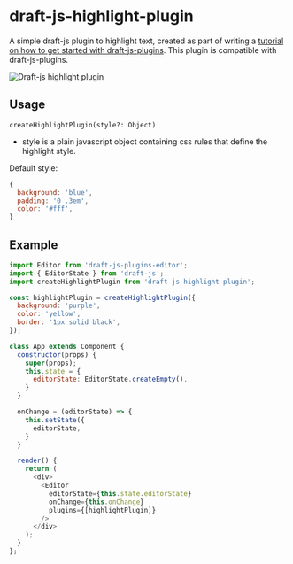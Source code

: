 # draft-js-highlight-plugin

A simple draft-js plugin to highlight text, created as part of writing a [tutorial on how to get started with draft-js-plugins](reactrocket.com/post/getting-started-with-draft-js-plugins/). This plugin is compatible with draft-js-plugins.

![Draft-js highlight plugin](/getting-started-with-draft-js-plugins/blob/master/src/highlightPlugin/draft-js-plugins-purple-highlight.gif)


## Usage

`createHighlightPlugin(style?: Object)`
- style is a plain javascript object containing css rules that define the highlight style.

Default style:
```js
{
  background: 'blue',
  padding: '0 .3em',
  color: '#fff',
}
```

## Example

```js
import Editor from 'draft-js-plugins-editor';
import { EditorState } from 'draft-js';
import createHighlightPlugin from 'draft-js-highlight-plugin';

const highlightPlugin = createHighlightPlugin({
  background: 'purple',
  color: 'yellow',
  border: '1px solid black',
});

class App extends Component {
  constructor(props) {
    super(props);
    this.state = {
      editorState: EditorState.createEmpty(),
    }
  }

  onChange = (editorState) => {
    this.setState({
      editorState,
    }
  }

  render() {
    return (
      <div>
        <Editor
          editorState={this.state.editorState}
          onChange={this.onChange}
          plugins={[highlightPlugin]}
        />
      </div>
    );
  }
};
```
